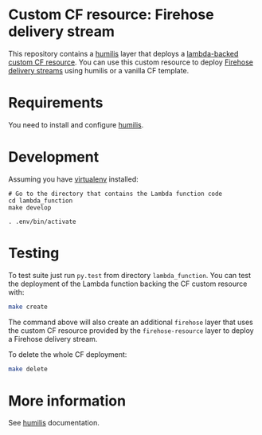 Custom CF resource: Firehose delivery stream
==========

This repository contains a [humilis][humilis] layer that deploys a 
[lambda-backed custom CF resource][custom-resource]. You can use this custom 
resource to deploy [Firehose delivery streams][firehose] using humilis or a
vanilla CF template.

[custom-resource]: http://docs.aws.amazon.com/AWSCloudFormation/latest/UserGuide/template-custom-resources-lambda.html
[firehose]: http://docs.aws.amazon.com/firehose/latest/dev/what-is-this-service.html


# Requirements

You need to install and configure [humilis][humilis].


# Development

Assuming you have [virtualenv][venv] installed:

[venv]: https://virtualenv.readthedocs.org/en/latest/

```
# Go to the directory that contains the Lambda function code
cd lambda_function
make develop

. .env/bin/activate
```


# Testing

To test suite just run `py.test` from directory `lambda_function`. You can test
the deployment of the Lambda function backing the CF custom resource with:

```bash
make create
```

The command above will also create an additional `firehose` layer that uses the
custom CF resource provided by the `firehose-resource` layer to deploy a 
Firehose delivery stream.

To delete the whole CF deployment:

```bash
make delete
```


# More information

See [humilis][humilis] documentation.

[humilis]: https://github.com/InnovativeTravel/humilis/blob/master/README.md
